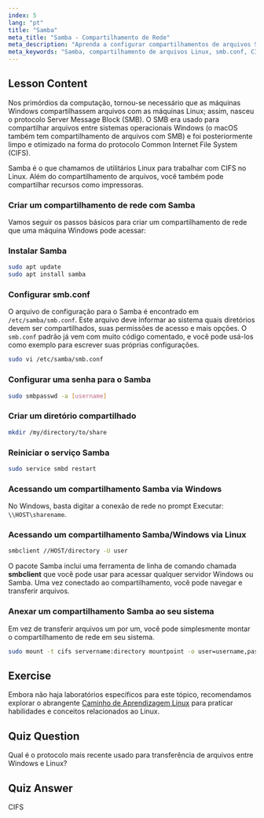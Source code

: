 ```yaml
---
index: 5
lang: "pt"
title: "Samba"
meta_title: "Samba - Compartilhamento de Rede"
meta_description: "Aprenda a configurar compartilhamentos de arquivos Samba no Linux para Windows e macOS. Este guia para iniciantes abrange instalação, configuração e acesso a compartilhamentos. Comece já!"
meta_keywords: "Samba, compartilhamento de arquivos Linux, smb.conf, CIFS, smbclient, tutorial Linux, guia para iniciantes"
---
```


## Lesson Content

Nos primórdios da computação, tornou-se necessário que as máquinas Windows compartilhassem arquivos com as máquinas Linux; assim, nasceu o protocolo Server Message Block (SMB). O SMB era usado para compartilhar arquivos entre sistemas operacionais Windows (o macOS também tem compartilhamento de arquivos com SMB) e foi posteriormente limpo e otimizado na forma do protocolo Common Internet File System (CIFS).

Samba é o que chamamos de utilitários Linux para trabalhar com CIFS no Linux. Além do compartilhamento de arquivos, você também pode compartilhar recursos como impressoras.

### Criar um compartilhamento de rede com Samba

Vamos seguir os passos básicos para criar um compartilhamento de rede que uma máquina Windows pode acessar:

### Instalar Samba

```bash
sudo apt update
sudo apt install samba
```

### Configurar smb.conf

O arquivo de configuração para o Samba é encontrado em `/etc/samba/smb.conf`. Este arquivo deve informar ao sistema quais diretórios devem ser compartilhados, suas permissões de acesso e mais opções. O `smb.conf` padrão já vem com muito código comentado, e você pode usá-los como exemplo para escrever suas próprias configurações.

```bash
sudo vi /etc/samba/smb.conf
```

### Configurar uma senha para o Samba

```bash
sudo smbpasswd -a [username]
```

### Criar um diretório compartilhado

```bash
mkdir /my/directory/to/share
```

### Reiniciar o serviço Samba

```bash
sudo service smbd restart
```

### Acessando um compartilhamento Samba via Windows

No Windows, basta digitar a conexão de rede no prompt Executar: `\\HOST\sharename`.

### Acessando um compartilhamento Samba/Windows via Linux

```bash
smbclient //HOST/directory -U user
```

O pacote Samba inclui uma ferramenta de linha de comando chamada **smbclient** que você pode usar para acessar qualquer servidor Windows ou Samba. Uma vez conectado ao compartilhamento, você pode navegar e transferir arquivos.

### Anexar um compartilhamento Samba ao seu sistema

Em vez de transferir arquivos um por um, você pode simplesmente montar o compartilhamento de rede em seu sistema.

```bash
sudo mount -t cifs servername:directory mountpoint -o user=username,pass=password
```

## Exercise

Embora não haja laboratórios específicos para este tópico, recomendamos explorar o abrangente [Caminho de Aprendizagem Linux](https://labex.io/pt/learn/linux) para praticar habilidades e conceitos relacionados ao Linux.

## Quiz Question

Qual é o protocolo mais recente usado para transferência de arquivos entre Windows e Linux?

## Quiz Answer

CIFS
